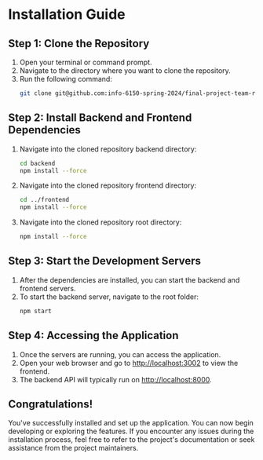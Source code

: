 # Installation Guide

## Step 1: Clone the Repository

1. Open your terminal or command prompt.
2. Navigate to the directory where you want to clone the repository.
3. Run the following command:
    ```bash
    git clone git@github.com:info-6150-spring-2024/final-project-team-refugee.git
    ```

## Step 2: Install Backend and Frontend Dependencies

1. Navigate into the cloned repository backend directory:
    ```bash
    cd backend
    npm install --force
    ```
2. Navigate into the cloned repository frontend directory:
    ```bash
    cd ../frontend
    npm install --force
    ```
3. Navigate into the cloned repository root directory:
    ```bash
    npm install --force
    ```

## Step 3: Start the Development Servers

1. After the dependencies are installed, you can start the backend and frontend servers.
2. To start the backend server, navigate to the root folder:
    ```bash
    npm start
    ```

## Step 4: Accessing the Application

1. Once the servers are running, you can access the application.
2. Open your web browser and go to [http://localhost:3002](http://localhost:3002) to view the frontend.
3. The backend API will typically run on [http://localhost:8000](http://localhost:8000).

## Congratulations!

You've successfully installed and set up the application. You can now begin developing or exploring the features. If you encounter any issues during the installation process, feel free to refer to the project's documentation or seek assistance from the project maintainers.
